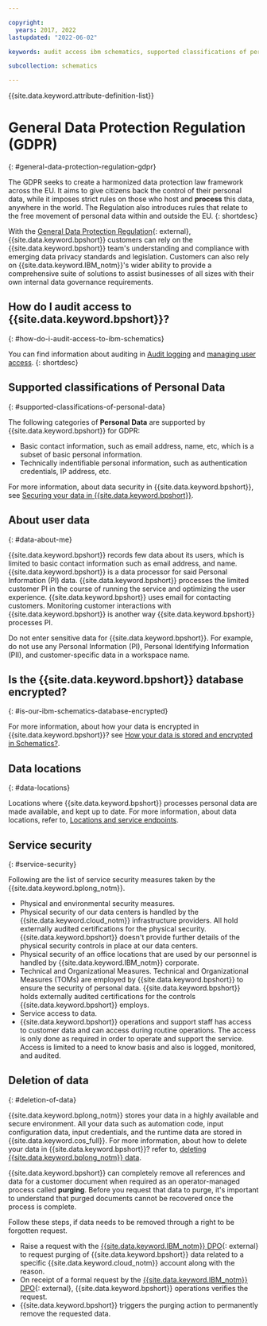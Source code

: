 ```yaml
---

copyright:
  years: 2017, 2022
lastupdated: "2022-06-02"

keywords: audit access ibm schematics, supported classifications of personal data, personal data, sensitive personal data, restrictions on processing, encrypt data, data locations, service security, delete data

subcollection: schematics

---
```


{{site.data.keyword.attribute-definition-list}}

# General Data Protection Regulation (GDPR)
{: #general-data-protection-regulation-gdpr}

The GDPR seeks to create a harmonized data protection law framework across the EU. It aims to give citizens back the control of their personal data, while it imposes strict rules on those who host and **process** this data, anywhere in the world. The Regulation also introduces rules that relate to the free movement of personal data within and outside the EU. 
{: shortdesc}

With the [General Data Protection Regulation](https://gdpr.eu/){: external}, {{site.data.keyword.bpshort}} customers can rely on
the {{site.data.keyword.bpshort}} team's understanding and compliance with emerging data privacy standards and legislation. Customers can also rely on {{site.data.keyword.IBM_notm}}'s wider ability to provide a comprehensive suite of solutions to assist businesses of all sizes with their own internal data governance requirements.

## How do I audit access to {{site.data.keyword.bpshort}}?
{: #how-do-i-audit-access-to-ibm-schematics}

You can find information about auditing in [Audit logging](/docs/schematics?topic=schematics-at_events) and [managing user access](/docs/schematics?topic=schematics-access#access-roles).
{: shortdesc}

## Supported classifications of Personal Data
{: #supported-classifications-of-personal-data}

The following categories of **Personal Data** are supported by {{site.data.keyword.bpshort}} for GDPR:

- Basic contact information, such as email address, name, etc, which is a subset of basic personal information.
- Technically indentifiable personal information, such as authentication credentials, IP address, etc.

For more information, about data security in {{site.data.keyword.bpshort}}, see [Securing your data in {{site.data.keyword.bpshort}}](/docs/schematics?topic=schematics-secure-data&interface=ui).

## About user data
{: #data-about-me}

{{site.data.keyword.bpshort}} records few data about its users, which is limited to basic contact information such as email address, and name. {{site.data.keyword.bpshort}} is a data processor for said Personal Information (PI) data. {{site.data.keyword.bpshort}} processes the limited customer PI in the course of running the service and optimizing the user experience. {{site.data.keyword.bpshort}} uses email for contacting customers. Monitoring customer interactions with {{site.data.keyword.bpshort}} is another way {{site.data.keyword.bpshort}} processes PI. 

Do not enter sensitive data for {{site.data.keyword.bpshort}}. For example, do not use any Personal Information (PI), Personal Identifying Information (PII), and customer-specific data in a workspace name.

## Is the {{site.data.keyword.bpshort}} database encrypted?
{: #is-our-ibm-schematics-database-encrypted}

For more information, about how your data is encrypted in {{site.data.keyword.bpshort}}? see [How your data is stored and encrypted in Schematics?](/docs/schematics?topic=schematics-secure-data#data-storage).

## Data locations
{: #data-locations}

Locations where {{site.data.keyword.bpshort}} processes personal data are made available, and kept up to date. For more information, about data locations, refer to, [Locations and service endpoints](/docs/schematics?topic=schematics-locations&interface=ui).

## Service security
{: #service-security}

Following are the list of service security measures taken by the {{site.data.keyword.bplong_notm}}.

- Physical and environmental security measures.
- Physical security of our data centers is handled by the {{site.data.keyword.cloud_notm}} infrastructure providers. All hold externally audited certifications for the physical security. {{site.data.keyword.bpshort}} doesn't provide further details of the physical security controls in place at our data centers.
- Physical security of an office locations that are used by our personnel is handled by {{site.data.keyword.IBM_notm}} corporate.
- Technical and Organizational Measures. Technical and Organizational Measures (TOMs) are employed by {{site.data.keyword.bpshort}} to ensure the security of personal data. {{site.data.keyword.bpshort}} holds externally audited certifications for the controls {{site.data.keyword.bpshort}} employs.
- Service access to data.
- {{site.data.keyword.bpshort}} operations and support staff has access to customer data and can access during routine operations. The access is only done as required in order to operate and support the service. Access is limited to a need to know basis and also is logged, monitored, and audited.

## Deletion of data
{: #deletion-of-data}

{{site.data.keyword.bplong_notm}} stores your data in a highly available and secure environment. All your data such as automation code, input configuration data, input credentials, and the runtime data are stored in {{site.data.keyword.cos_full}}. For more information, about how to delete your data in {{site.data.keyword.bpshort}}? refer to, [deleting {{site.data.keyword.bplong_notm}} data](https://test.cloud.ibm.com/docs/schematics?topic=schematics-delete-schematics-data-intro&interface=ui).

{{site.data.keyword.bpshort}} can completely remove all references and data for a customer document when required as an operator-managed process called **purging**. Before you request that data to purge, it's important to understand that purged documents cannot be recovered once the process is complete.

Follow these steps, if data needs to be removed through a right to be forgotten request.
- Raise a request with the [{{site.data.keyword.IBM_notm}} DPO](http://w3-03.ibm.com/ibm/privacy/index.html){: external} to request purging of {{site.data.keyword.bpshort}} data related to a specific {{site.data.keyword.cloud_notm}} account along with the reason.
- On receipt of a formal request by the [{{site.data.keyword.IBM_notm}} DPO](http://w3-03.ibm.com/ibm/privacy/index.html){: external}, {{site.data.keyword.bpshort}} operations verifies the request.
- {{site.data.keyword.bpshort}} triggers the purging action to permanently remove the requested data.
